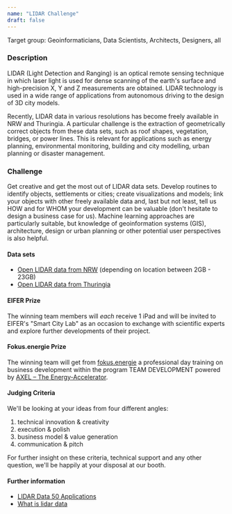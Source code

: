 ```yaml
---
name: "LIDAR Challenge"
draft: false
---
```

Target group: Geoinformaticians, Data Scientists, Architects, Designers, all

### Description

LIDAR (Light Detection and Ranging) is an optical remote sensing technique in which laser light is used for dense scanning of the earth's surface and high-precision X, Y and Z measurements are obtained. LIDAR technology is used in a wide range of applications from autonomous driving to the design of 3D city models.

Recently, LIDAR data in various resolutions has become freely available in NRW and Thuringia. A particular challenge is the extraction of geometrically correct objects from these data sets, such as roof shapes, vegetation, bridges, or power lines. This is relevant for applications such as energy planning, environmental monitoring, building and city modelling, urban planning or disaster management.

### Challenge

Get creative and get the most out of LIDAR data sets. Develop routines to identify objects, settlements or cities; create visualizations and models; link your objects with other freely available data and, last but not least, tell us HOW and for WHOM your development can be valuable (don't hesitate to design a business case for us).
Machine learning approaches are particularly suitable, but knowledge of geoinformation systems (GIS), architecture, design or urban planning or other potential user perspectives is also helpful.

#### Data sets

- [Open LIDAR data from NRW](https://www.opengeodata.nrw.de/produkte/geobasis/dom/dom1l/index.html) (depending on location between 2GB - 23GB)
- [Open LIDAR data from Thuringia](https://www.geoportal-th.de/de-de/Downloadbereiche/Download-Offene-Geodaten-Th%C3%BCringen)

#### EIFER Prize

The winning team members will _each_ receive 1 iPad and will be invited to EIFER's "Smart City Lab" as an occasion to exchange with scientific experts and explore further developments of their project.

#### Fokus.energie Prize

The winning team will get from [fokus.energie](https://www.fokusenergie.net/de/index.php) a professional day training on business development within the program TEAM DEVELOPMENT powered by [AXEL – The Energy-Accelerator](https://axel.energy/en/index.php).

#### Judging Criteria
We'll be looking at your ideas from four different angles: 

1. technical innovation & creativity 
2. execution & polish 
3. business model & value generation 
4. communication & pitch 

For further insight on these criteria, technical support and any other question, we'll be happily at your disposal at our booth. 


#### Further information

- [LIDAR Data 50 Applications](https://grindgis.com/data/lidar-data-50-applications)
- [What is lidar data](http://desktop.arcgis.com/de/arcmap/10.3/manage-data/las-dataset/what-is-lidar-data-.htm)